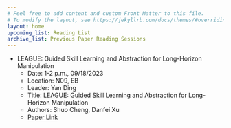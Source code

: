 ```yaml
---
# Feel free to add content and custom Front Matter to this file.
# To modify the layout, see https://jekyllrb.com/docs/themes/#overriding-theme-defaults
layout: home
upcoming_list: Reading List
archive_list: Previous Paper Reading Sessions
---
```


<!-- Upcoming papers -->
-  LEAGUE: Guided Skill Learning and Abstraction for Long-Horizon Manipulation
    - Date: 1-2 p.m., 09/18/2023
    - Location: N09, EB
    - Leader: Yan Ding
    - Title: LEAGUE: Guided Skill Learning and Abstraction for Long-Horizon Manipulation
    - Authors: Shuo Cheng, Danfei Xu
    - [Paper Link](https://arxiv.org/abs/2210.12631)
